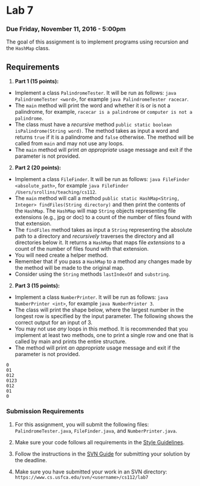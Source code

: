 Lab 7
=====

### Due Friday, November 11, 2016 - 5:00pm

The goal of this assignment is to implement programs using recursion and the `HashMap` class.

## Requirements
1. **Part 1 (15 points):** 
  - Implement a class `PalindromeTester`. It will be run as follows: `java PalindromeTester <word>`, for example `java PalindromeTester racecar`. 
 - The `main` method will print the word and whether it is or is not a palindrome, for example, `racecar is a palindrome` or `computer is not a palindrome`.
 - The class must have a *recursive* method `public static boolean isPalindrome(String word)`. The method takes as input a word and returns `true` if it is a palindrome and `false` otherwise. The method will be called from `main` and may not use any loops.
 - The `main` method will print *an appropriate* usage message and exit if the parameter is not provided.

2. **Part 2 (20 points):** 
 - Implement a class `FileFinder`. It will be run as follows: `java FileFinder <absolute_path>`, for example `java FileFinder /Users/srollins/teaching/cs112`.
 - The `main` method will call a method `public static HashMap<String, Integer> findFiles(String directory)` and then print the contents of the `HashMap`. The `HashMap` will map `String` objects representing file extensions (e.g., jpg or doc) to a count of the number of files found with that extension.
 - The `findFiles` method takes as input a `String` representing the absolute path to a directory and *recursively* traverses the directory and all directories below it. It returns a `HashMap` that maps file *extensions* to a count of the number of files found with that extension.
 - You will need create a helper method.
 - Remember that if you pass a `HashMap` to a method any changes made by the method will be made to the original map.
 - Consider using the `String` methods `lastIndexOf` and `substring`.

2. **Part 3 (15 points):** 
  - Implement a class `NumberPrinter`. It will be run as follows: `java NumberPrinter <int>`, for example `java NumberPrinter 3`. 
 - The class will print the shape below, where the largest number in the longest row is specified by the input parameter. The following shows the correct output for an input of 3.
 - You may not use *any* loops in this method. It is recommended that you implement at least two methods, one to print a single row and one that is called by main and prints the entire structure.
 - The method will print *an appropriate* usage message and exit if the parameter is not provided.

```
0
01
012
0123
012
01
0
```
	

### Submission Requirements

1. For this assignment, you will submit the following files: `PalindromeTester.java`, `FileFinder.java`, and `NumberPrinter.java`. 

2. Make sure your code follows all requirements in the [Style Guidelines](https://github.com/CS112-F16/notes/blob/master/style.md).

3. Follow the instructions in the [SVN Guide](https://github.com/CS112-F16/notes/blob/master/svn_guide.md) for submitting your solution by the deadline.

4. Make sure you have submitted your work in an SVN directory: `https://www.cs.usfca.edu/svn/<username>/cs112/lab7`

